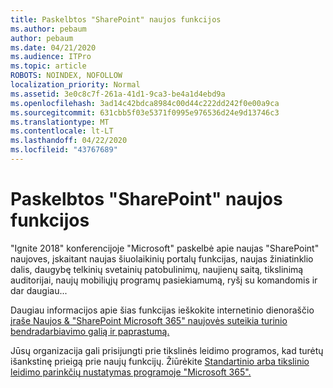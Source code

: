 ```yaml
---
title: Paskelbtos "SharePoint" naujos funkcijos
ms.author: pebaum
author: pebaum
ms.date: 04/21/2020
ms.audience: ITPro
ms.topic: article
ROBOTS: NOINDEX, NOFOLLOW
localization_priority: Normal
ms.assetid: 3e0c8c7f-261a-41d1-9ca3-be4a1d4ebd9a
ms.openlocfilehash: 3ad14c42bdca8984c00d44c222dd242f0e00a9ca
ms.sourcegitcommit: 631cbb5f03e5371f0995e976536d24e9d13746c3
ms.translationtype: MT
ms.contentlocale: lt-LT
ms.lasthandoff: 04/22/2020
ms.locfileid: "43767689"
---
```

# <a name="sharepoint-new-features-announced"></a>Paskelbtos "SharePoint" naujos funkcijos

"Ignite 2018" konferencijoje "Microsoft" paskelbė apie naujas "SharePoint" naujoves, įskaitant naujas šiuolaikinių portalų funkcijas, naujas žiniatinklio dalis, daugybę telkinių svetainių patobulinimų, naujienų saitą, tikslinimą auditorijai, naujų mobiliųjų programų pasiekiamumą, ryšį su komandomis ir dar daugiau...
  
Daugiau informacijos apie šias funkcijas ieškokite internetinio dienoraščio [įraše Naujos &amp; "SharePoint Microsoft 365" naujovės suteikia turinio bendradarbiavimo galią ir paprastumą.](https://go.microsoft.com/fwlink/?linkid=2026502)
  
Jūsų organizacija gali prisijungti prie tikslinės leidimo programos, kad turėtų išankstinę prieigą prie naujų funkcijų. Žiūrėkite [Standartinio arba tikslinio leidimo parinkčių nustatymas programoje "Microsoft 365".](https://docs.microsoft.com/office365/admin/manage/release-options-in-office-365)
